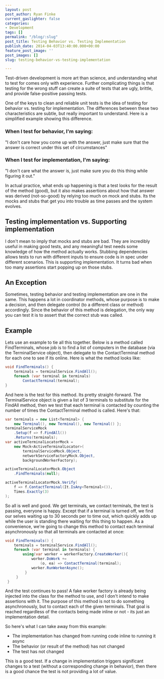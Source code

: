 ```yaml
---
layout: post
post_author: Ryan Finke
current_gaslighter: false
categories:
- Development
tags: []
permalink: "/blog/:slug"
post_title: Testing Behavior vs. Testing Implementation
publish_date: 2014-04-03T13:40:00.000+00:00
feature_post_image: ''
post_images: []
slug: testing-behavior-vs-testing-implementation

---
```

Test-driven development is more art than science, and understanding what to test for comes only with experience. Further complicating things is that testing for the wrong stuff can create a suite of tests that are ugly, brittle, and provide false-positive passing tests. 

One of the keys to clean and reliable unit tests is the idea of testing for behavior vs. testing for implementation. The differences between these two characteristics are subtle, but really important to understand. Here is a simplified example showing this difference.

### When I test for behavior, I'm saying:
"I don't care how you come up with the answer, just make sure that the answer is correct under this set of circumstances"

### When I test for implementation, I'm saying:
"I don't care what the answer is, just make sure you do this thing while figuring it out."

In actual practice, what ends up happening is that a test looks for the result of the method (good), but it also makes assertions about how that answer was derived (not-so-good) by relying too much on mock and stubs. Its the mocks and stubs that get you into trouble as time passes and the system evolves.

## Testing implementation vs. Supporting implementation
I don't mean to imply that mocks and stubs are bad. They are incredibly useful in making good tests, and any meaningful test needs some knowledge of how the method actually works. Stubbing dependencies allows tests to run with different inputs to ensure code is in spec under different scenarios. This is supporting implementation. It turns bad when too many assertions start popping up on those stubs.

## An Exception
Sometimes, testing behavior and testing implementation are one in the same. This happens a lot in coordinator methods, whose purpose is to make a decision, and then delegate control (to a different class or method) accordingly. Since the behavior of this method is delegation, the only way you can test it is to assert that the correct stub was called.

## Example
Lets use an example to tie all this together. Below is a method called FindTerminals, whose job is to find a list of computers in the database (via the TerminalService object), then delegate to the ContactTerminal method for each one to see if its online. Here is what the method looks like:

````csharp
void FindTerminals() {
    terminals = terminalService.FindAll();
    foreach (var terminal in terminals)
        ContactTerminal(terminal);
}  
````

And here is the test for this method. Its pretty straight-forward. The TerminalService object is given a list of 3 terminals to substitute for the FindAll method, then we test that each terminal is contacted by counting the number of times the ContactTerminal method is called. Here's that:

````csharp
var terminals = new List<Terminal> {
    new Terminal(), new Terminal(), new Terminal() };           
terminalServiceMock
    .Setup(f => f.FindAll())
    .Returns(terminals);
var activeTerminalLocatorMock =
    new Mock<ActiveTerminalLocator>(
        terminalServiceMock.Object,
        networkServiceFactoryMock.Object,
        backgroundWorkerFactory);

activeTerminalLocatorMock.Object
    .FindTerminals(null);

activeTerminalLocatorMock.Verify(
    f => f.ContactTerminal(It.IsAny<Terminal>()),
    Times.Exactly(3)
);
````

So all is well and good. We get terminals, we contact terminals, the test is passing, everyone is happy. Except that if a terminal is turned off, we find our selves waiting up to 30 seconds per to time out, which quickly adds up while the user is standing there waiting for this thing to happen. As a convenience, we're going to change this method to contact each terminal asynchronously so that all terminals are contacted at once: 

````csharp 
void FindTerminals() {
    terminals = terminalService.FindAll();
    foreach (var terminal in terminals) {
        using(var worker = workerFactory.CreateWorker(){
            worker.DoWork += 
                (o, ea) => ContactTerminal(terminal);
            worker.RunWorkerAsync();
         }
     }
 }
````

And the test continues to pass! A fake worker factory is already being injected into the class for the method to use, and I don't intend to make assertions with it. The purpose of this method is not to do something asynchronously, but to contact each of the given terminals. That goal is reached regardless of the contacts being made inline or not - its just an implementation detail.

So here's what I can take away from this example:

* The implementation has changed from running code inline to running it async
* The behavior (or result of the method) has not changed
* The test has not changed

This is a good test. If a change in implementation triggers significant changes to a test (without a corresponding change in behavior), then there is a good chance the test is not providing a lot of value.